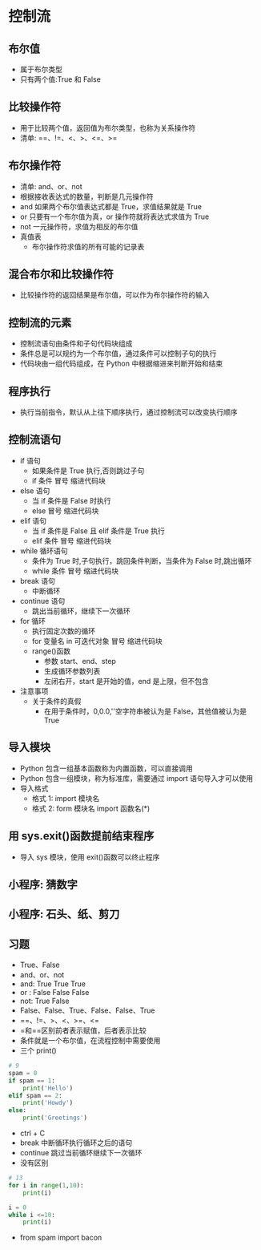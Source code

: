 # 控制流

## 布尔值

- 属于布尔类型
- 只有两个值:True 和 False

## 比较操作符

- 用于比较两个值，返回值为布尔类型，也称为关系操作符
- 清单: ==、!=、<、>、<=、>=

## 布尔操作符

- 清单: and、or、not
- 根据接收表达式的数量，判断是几元操作符
- and 如果两个布尔值表达式都是 True，求值结果就是 True
- or 只要有一个布尔值为真，or 操作符就将表达式求值为 True
- not 一元操作符，求值为相反的布尔值
- 真值表
  - 布尔操作符求值的所有可能的记录表

## 混合布尔和比较操作符

- 比较操作符的返回结果是布尔值，可以作为布尔操作符的输入

## 控制流的元素

- 控制流语句由条件和子句代码块组成
- 条件总是可以规约为一个布尔值，通过条件可以控制子句的执行
- 代码块由一组代码组成，在 Python 中根据缩进来判断开始和结束

## 程序执行

- 执行当前指令，默认从上往下顺序执行，通过控制流可以改变执行顺序

## 控制流语句

- if 语句
  - 如果条件是 True 执行,否则跳过子句
  - if 条件 冒号 缩进代码块
- else 语句
  - 当 if 条件是 False 时执行
  - else 冒号 缩进代码块
- elif 语句
  - 当 if 条件是 False 且 elif 条件是 True 执行
  - elif 条件 冒号 缩进代码块
- while 循环语句
  - 条件为 True 时,子句执行，跳回条件判断，当条件为 False 时,跳出循环
  - while 条件 冒号 缩进代码块
- break 语句
  - 中断循环
- continue 语句
  - 跳出当前循环，继续下一次循环
- for 循环
  - 执行固定次数的循环
  - for 变量名 in 可迭代对象 冒号 缩进代码块
  - range()函数
    - 参数 start、end、step
    - 生成循环参数列表
    - 左闭右开，start 是开始的值，end 是上限，但不包含
- 注意事项
  - 关于条件的真假
    - 在用于条件时，0,0.0,''空字符串被认为是 False，其他值被认为是 True

## 导入模块

- Python 包含一组基本函数称为内置函数，可以直接调用
- Python 包含一组模块，称为标准库，需要通过 import 语句导入才可以使用
- 导入格式
  - 格式 1: import 模块名
  - 格式 2: form 模块名 import 函数名(\*)

## 用 sys.exit()函数提前结束程序

- 导入 sys 模块，使用 exit()函数可以终止程序

## 小程序: 猜数字

## 小程序: 石头、纸、剪刀

## 习题

- True、False
- and、or、not
- and: True True True
- or : False False False
- not: True False
- False、False、True、False、False、True
- ==、!=、>、<、>=、<=
- =和==区别前者表示赋值，后者表示比较
- 条件就是一个布尔值，在流程控制中需要使用
- 三个 print()

```python
# 9
spam = 0
if spam == 1:
    print('Hello')
elif spam == 2:
    print('Howdy')
else:
    print('Greetings')
```

- ctrl + C
- break 中断循环执行循环之后的语句
- continue 跳过当前循环继续下一次循环
- 没有区别

```python
# 13
for i in range(1,10):
    print(i)

i = 0
while i <=10:
    print(i)
```

- from spam import bacon
